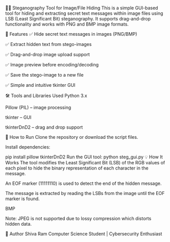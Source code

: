 🕵️‍♂️ Steganography Tool for Image/File Hiding
This is a simple GUI-based tool for hiding and extracting secret text messages within image files using LSB (Least Significant Bit) steganography. It supports drag-and-drop functionality and works with PNG and BMP image formats.

📌 Features
✅ Hide secret text messages in images (PNG/BMP)

✅ Extract hidden text from stego-images

✅ Drag-and-drop image upload support

✅ Image preview before encoding/decoding

✅ Save the stego-image to a new file

✅ Simple and intuitive tkinter GUI

🛠 Tools and Libraries Used
Python 3.x

Pillow (PIL) – image processing

tkinter – GUI

tkinterDnD2 – drag and drop support

🚀 How to Run
Clone the repository or download the script files.

Install dependencies:

pip install pillow tkinterDnD2
Run the GUI tool:
python steg_gui.py
💡 How It Works
The tool modifies the Least Significant Bit (LSB) of the RGB values of each pixel to hide the binary representation of each character in the message.

An EOF marker (11111110) is used to detect the end of the hidden message.

The message is extracted by reading the LSBs from the image until the EOF marker is found.

BMP

Note: JPEG is not supported due to lossy compression which distorts hidden data.


👤 Author
Shiva Ram
Computer Science Student | Cybersecurity Enthusiast
